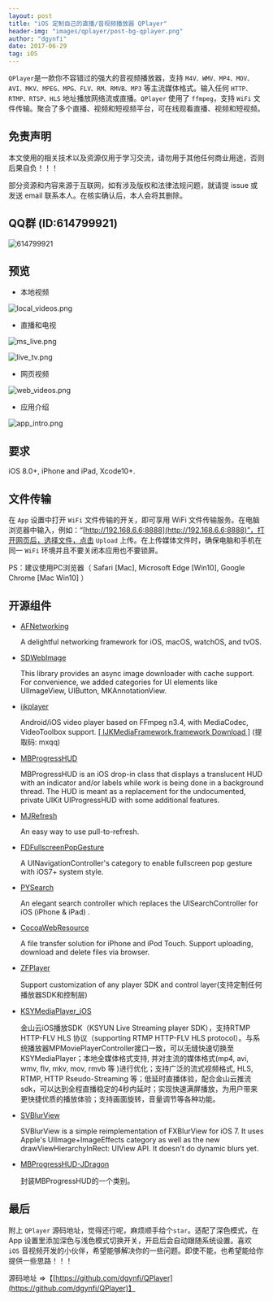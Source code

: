 ```yaml
---
layout: post
title: "iOS 定制自己的直播/音视频播放器 QPlayer"
header-img: "images/qplayer/post-bg-qplayer.png"
author: "dgynfi"
date: 2017-06-29
tag: iOS
---
```


`QPlayer`是一款你不容错过的强大的音视频播放器，支持 `M4V、WMV、MP4、MOV、AVI、MKV、MPEG、MPG、FLV、RM、RMVB、MP3` 等主流媒体格式。输入任何 `HTTP、RTMP、RTSP、HLS` 地址播放网络流或直播。`QPlayer` 使用了 `ffmpeg`，支持 `WiFi` 文件传输。聚合了多个直播、视频和短视频平台，可在线观看直播、视频和短视频。

## 免责声明

本文使用的相关技术以及资源仅用于学习交流，请勿用于其他任何商业用途，否则后果自负！！！

部分资源和内容来源于互联网，如有涉及版权和法律法规问题，就请提 issue 或发送 email 联系本人。在核实确认后，本人会将其删除。

## QQ群 (ID:614799921)

![614799921](https://blog.handsenteng.com/images/qrcode/g614799921.jpg)

## 预览

-  本地视频

![local_videos.png](https://blog.handsenteng.com/images/qplayer/local_videos.png)

- 直播和电视

![ms_live.png](https://blog.handsenteng.com/images/qplayer/ms_live.png)

![live_tv.png](https://blog.handsenteng.com/images/qplayer/live_tv.png)

- 网页视频

![web_videos.png](https://blog.handsenteng.com/images/qplayer/web_videos.png)

- 应用介绍

![app_intro.png](https://blog.handsenteng.com/images/qplayer/app_intro.png)

## 要求

iOS 8.0+, iPhone and iPad, Xcode10+.

## 文件传输

在 `App` 设置中打开 `WiFi` 文件传输的开关，即可享用 WiFi 文件传输服务。在电脑浏览器中输入，例如：“[http://192.168.6.6:8888](http://192.168.6.6:8888)”，打开网页后，选择文件，点击 `Upload` 上传。在上传媒体文件时，确保电脑和手机在同一 `WiFi` 环境并且不要关闭本应用也不要锁屏。

PS：建议使用PC浏览器（ Safari [Mac], Microsoft Edge [Win10], Google Chrome [Mac Win10] ）

## 开源组件

- [AFNetworking](https://github.com/AFNetworking/AFNetworking)

  A delightful networking framework for iOS, macOS, watchOS, and tvOS. 

- [SDWebImage](https://github.com/SDWebImage/SDWebImage)

  This library provides an async image downloader with cache support. For convenience, we added categories for UI elements like UIImageView, UIButton, MKAnnotationView.

- [ijkplayer](https://github.com/bilibili/ijkplayer) 

  Android/iOS video player based on FFmpeg n3.4, with MediaCodec, VideoToolbox support.  [[ IJKMediaFramework.framework Download ]](https://pan.baidu.com/s/1WCZzdCUiaQL3a1yJSD22QQ) (提取码: mxqq)

- [MBProgressHUD](https://github.com/jdg/MBProgressHUD)

  MBProgressHUD is an iOS drop-in class that displays a translucent HUD with an indicator and/or labels while work is being done in a background thread. The HUD is meant as a replacement for the undocumented, private UIKit UIProgressHUD with some additional features.

- [MJRefresh](https://github.com/CoderMJLee/MJRefresh)

  An easy way to use pull-to-refresh.

- [FDFullscreenPopGesture](https://github.com/forkingdog/FDFullscreenPopGesture) 

  A UINavigationController's category to enable fullscreen pop gesture with iOS7+ system style.

- [PYSearch](https://github.com/ko1o/PYSearch)

   An elegant search controller which replaces the UISearchController for iOS (iPhone & iPad) .

- [CocoaWebResource](https://github.com/robin/cocoa-web-resource)

  A file transfer solution for iPhone and iPod Touch. Support uploading, download and delete files via browser.

- [ZFPlayer](https://github.com/renzifeng/ZFPlayer) 

  Support customization of any player SDK and control layer(支持定制任何播放器SDK和控制层)

- [KSYMediaPlayer_iOS](https://github.com/ksvc/KSYMediaPlayer_iOS)

  金山云iOS播放SDK（KSYUN Live Streaming player SDK），支持RTMP HTTP-FLV HLS 协议（supporting RTMP HTTP-FLV HLS protocol）。与系统播放器MPMoviePlayerController接口一致，可以无缝快速切换至KSYMediaPlayer；本地全媒体格式支持, 并对主流的媒体格式(mp4, avi, wmv, flv, mkv, mov, rmvb 等 )进行优化；支持广泛的流式视频格式, HLS, RTMP, HTTP Rseudo-Streaming 等；低延时直播体验，配合金山云推流sdk，可以达到全程直播稳定的4秒内延时；实现快速满屏播放，为用户带来更快捷优质的播放体验；支持画面旋转，音量调节等各种功能。

- [SVBlurView](https://github.com/TransitApp/SVBlurView)

  SVBlurView is a simple reimplementation of FXBlurView for iOS 7. It uses Apple's UIImage+ImageEffects category as well as the new drawViewHierarchyInRect: UIView API. It doesn't do dynamic blurs yet.

- [MBProgressHUD-JDragon](https://github.com/lyc59621/MBProgressHUD-JDragon)

  封装MBProgressHUD的一个类别。

## 最后

附上 `QPlayer` 源码地址，觉得还行呢，麻烦顺手给个`star`。适配了深色模式，在 App 设置里添加深色与浅色模式切换开关，开启后会自动跟随系统设置。喜欢 `iOS` 音视频开发的小伙伴，希望能够解决你的一些问题。即使不能，也希望能给你提供一些思路！！！

源码地址 =>【[https://github.com/dgynfi/QPlayer](https://github.com/dgynfi/QPlayer)】
